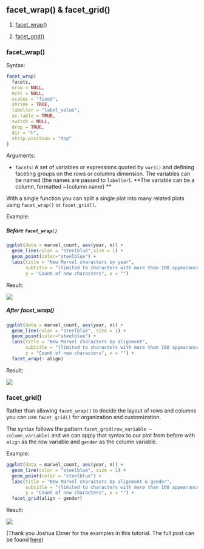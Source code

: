 ## facet_wrap() & facet_grid()

1. [facet_wrap()](#facet_wrap())

2. [facet_grid()](#facet_grid())

### facet_wrap()

Syntax:

```R
facet_wrap(
  facets,
  nrow = NULL,
  ncol = NULL,
  scales = "fixed",
  shrink = TRUE,
  labeller = "label_value",
  as.table = TRUE,
  switch = NULL,
  drop = TRUE,
  dir = "h",
  strip.position = "top"
)
```

Arguments:

* `facets`: A set of variables or expressions quoted by `vars()` and defining faceting groups on the rows or columns dimension. The variables can be named (the names are passed to `labeller`). **The variable can be a column, formatted ~{column name} **

With a single function you can split a single plot into many related plots using `facet_wrap()` or `facet_grid()`.

Example:

##### Before `facet_wrap()`

```r
ggplot(data = marvel_count, aes(year, n)) +
  geom_line(color = "steelblue",size = 1) +
  geom_point(color="steelblue") + 
  labs(title = "New Marvel characters by year",
       subtitle = "(limited to characters with more than 100 appearances)",
       y = "Count of new characters", x = "")
```

Result:

![](http://zevross.com/blog/wp-content/uploads/2019/03/facet_plot1.png)

##### After facet_wrap()

```r
ggplot(data = marvel_count, aes(year, n)) +
  geom_line(color = "steelblue", size = 1) +
  geom_point(color="steelblue") + 
  labs(title = "New Marvel characters by alignment",
       subtitle = "(limited to characters with more than 100 appearances)",
       y = "Count of new characters", x = "") + 
  facet_wrap(~ align)
```

Result:

![](http://www.zevross.com/blog/wp-content/uploads/2019/03/facet_plot2_wrap.png)



### facet_grid()

Rather than allowing `facet_wrap()` to decide the layout of rows and columns you can use `facet_grid()` for organization and customization.

The syntax follows the pattern `facet_grid(row_variable ~ column_variable)` and we can apply that syntax to our plot from before with `align` as the row variable and `gender` as the column variable.

Example:

```r
ggplot(data = marvel_count, aes(year, n)) +
  geom_line(color = "steelblue", size = 1) +
  geom_point(color = "steelblue") + 
  labs(title = "New Marvel characters by alignment & gender",
       subtitle = "(limited to characters with more than 100 appearances)",
       y = "Count of new characters", x = "") + 
  facet_grid(align ~ gender) 
```

Result:

![](http://zevross.com/blog/wp-content/uploads/2019/03/facet_plot_5_grid.png)

(Thank you Joshua Ebner for the examples in this tutorial. The full post can be found [here](https://www.sharpsightlabs.com/blog/mutate-in-r/))

